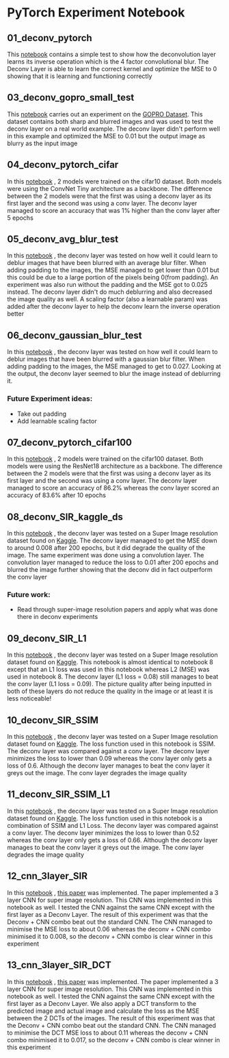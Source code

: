# PyTorch Experiment Notebook

## 01_deconv_pytorch

This [notebook](https://github.com/viibrem/ml_masters_uct/blob/master/PyTorch/Notebooks/01_deconv_pytorch.ipynb)
contains a simple test to show how the deconvolution
layer learns its inverse operation which is the 4 factor convolutional
blur. The Deconv Layer is able to learn the correct kernel and optimize
the MSE to 0 showing that it is learning and functioning correctly

## 03_deconv_gopro_small_test

This [notebook](https://github.com/viibrem/ml_masters_uct/blob/master/PyTorch/Notebooks/03_deconv_gopro_small_test.ipynb)
 carries out an experiment on the
[GOPRO Dataset](https://seungjunnah.github.io/Datasets/gopro.html).
This dataset contains both sharp and blurred images and was used to
test the deconv layer on a real world example. The deconv layer didn't
perform well in this example and optimized the MSE to 0.01 but the
output image as blurry as the input image

## 04_deconv_pytorch_cifar

In this [notebook](https://github.com/viibrem/ml_masters_uct/blob/master/PyTorch/Notebooks/04_deconv_pytorch_cifar.ipynb)
, 2 models were trained on the cifar10 dataset. Both models
were using the ConvNet Tiny architecture as a backbone. The difference between
the 2 models were that the first was using a deconv layer as its first layer and
the second was using a conv layer. The deconv layer managed to score an accuracy
that was 1% higher than the conv layer after 5 epochs

## 05_deconv_avg_blur_test

In this [notebook](https://github.com/viibrem/ml_masters_uct/blob/master/PyTorch/Notebooks/05_deconv_avg_blur_test.ipynb)
, the deconv layer was tested on how well it could learn to
deblur images that have been blurred with an average blur filter. When adding
padding to the images, the MSE managed to get lower than 0.01 but this could 
be due to a large portion of the pixels being 0(from padding). An experiment
was also run without the padding and the MSE got to 0.025 instead. The deconv
layer didn't do much deblurring and also decreased the image quality as well.
A scaling factor (also a learnable param) was added after the deconv layer to
help the deconv learn the inverse operation better


## 06_deconv_gaussian_blur_test

In this [notebook](https://github.com/viibrem/ml_masters_uct/blob/master/PyTorch/Notebooks/06_deconv_gaussian_blur_test.ipynb)
, the deconv layer was tested on how well it could learn to
deblur images that have been blurred with a gaussian blur filter. When adding
padding to the images, the MSE managed to get to 0.027. Looking at the output,
the deconv layer seemed to blur the image instead of deblurring it.

### Future Experiment ideas:

- Take out padding
- Add learnable scaling factor

## 07_deconv_pytorch_cifar100

In this [notebook](https://github.com/viibrem/ml_masters_uct/blob/master/PyTorch/Notebooks/07_deconv_pytorch_cifar100.ipynb)
, 2 models were trained on the cifar100 dataset. Both models
were using the ResNet18 architecture as a backbone. The difference between
the 2 models were that the first was using a deconv layer as its first layer and
the second was using a conv layer. The deconv layer managed to score an accuracy
of 86.2% whereas the conv layer scored an accuracy of 83.6% after 10 epochs

## 08_deconv_SIR_kaggle_ds

In this [notebook](https://github.com/viibrem/ml_masters_uct/blob/master/PyTorch/Notebooks/08_deconv_SIR_kaggle_ds.ipynb)
, the deconv layer was tested on a Super Image resolution dataset
found on [Kaggle](https://www.kaggle.com/datasets/akhileshdkapse/super-image-resolution?resource=download).
The deconv layer managed to get the MSE down to around 0.008 after 200 epochs,
but it did degrade the quality of the image. The same experiment was done using a
convolution layer. The convolution layer managed to reduce the loss to 0.01 after 200
epochs and blurred the image further showing that the deconv did in fact outperform the conv layer

### Future work:
- Read through super-image resolution papers and apply what was done there in deconv
experiments

## 09_deconv_SIR_L1

In this [notebook](https://github.com/viibrem/ml_masters_uct/blob/master/PyTorch/Notebooks/09_deconv_SIR_L1.ipynb)
, the deconv layer was tested on a Super Image resolution dataset
found on [Kaggle](https://www.kaggle.com/datasets/akhileshdkapse/super-image-resolution?resource=download).
This notebook is almost identical to notebook 8 except that an L1 loss was used in this notebook
whereas L2 (MSE) was used in notebook 8. The deconv layer (L1 loss = 0.08) still manages to beat the conv layer
(L1 loss = 0.09). The picture quality after being inputted in both of these layers do not reduce the quality in
the image or at least it is less noticeable!

## 10_deconv_SIR_SSIM

In this [notebook](https://github.com/viibrem/ml_masters_uct/blob/master/PyTorch/Notebooks/10_deconv_SIR_SSIM.ipynb)
, the deconv layer was tested on a Super Image resolution dataset
found on [Kaggle](https://www.kaggle.com/datasets/akhileshdkapse/super-image-resolution?resource=download).
The loss function used in this notebook is SSIM. The deconv layer was compared against a conv layer. The deconv 
layer minimizes the loss to lower than 0.09 whereas the conv layer only gets a loss of 0.6. Although the deconv
layer manages to beat the conv layer it greys out the image. The conv layer degrades the image quality

## 11_deconv_SIR_SSIM_L1

In this [notebook](https://github.com/viibrem/ml_masters_uct/blob/master/PyTorch/Notebooks/11_deconv_SIR_SSIM_L1.ipynb)
, the deconv layer was tested on a Super Image resolution dataset
found on [Kaggle](https://www.kaggle.com/datasets/akhileshdkapse/super-image-resolution?resource=download).
The loss function used in this notebook is a combination of SSIM and L1 Loss. The deconv layer was compared against a conv
layer. The deconv layer minimizes the loss to lower than 0.52 whereas the conv layer only gets a loss of 0.66. Although
the deconv layer manages to beat the conv layer it greys out the image. The conv layer degrades the image quality


## 12_cnn_3layer_SIR

In this [notebook](https://github.com/viibrem/ml_masters_uct/blob/master/PyTorch/Notebooks/12_cnn_3layer_SIR.ipynb)
, [this paper](https://arxiv.org/pdf/1501.00092v3.pdf) was implemented. The paper implemented a 3 layer CNN for super
image resolution. This CNN was implemented in this notebook as well. I tested the CNN against the same CNN except with
the first layer as a Deconv Layer. The result of this experiment was that the Deconv + CNN combo beat out the standard
CNN. The CNN managed to minimise the MSE loss to about 0.06 whereas the deconv + CNN combo minimised it to 0.008, so 
the deconv + CNN combo is clear winner in this experiment

## 13_cnn_3layer_SIR_DCT

In this [notebook](https://github.com/viibrem/ml_masters_uct/blob/master/PyTorch/Notebooks/13_cnn_3layer_SIR_DCT.ipynb)
, [this paper](https://arxiv.org/pdf/1501.00092v3.pdf) was implemented. The paper implemented a 3 layer CNN for super
image resolution. This CNN was implemented in this notebook as well. I tested the CNN against the same CNN except with
the first layer as a Deconv Layer. We also apply a DCT transform to the predicted image and actual image and calculate
the loss as the MSE between the 2 DCTs of the images. The result of this experiment was that the Deconv + CNN combo beat
out the standard CNN. The CNN managed to minimise the DCT MSE loss to about 0.11 whereas the deconv + CNN combo minimised
it to 0.017, so the deconv + CNN combo is clear winner in this experiment
